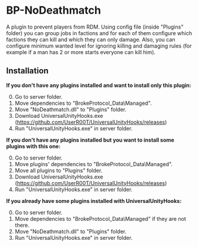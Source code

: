 # BP-NoDeathmatch

A plugin to prevent players from RDM. 
Using config file (inside "Plugins" folder) you can group jobs in factions and for each of them configure which factions they can kill and which they can only damage. 
Also, you can configure minimum wanted level for ignoring killing and damaging rules (for example if a man has 2 or more starts everyone can kill him).

## Installation

**If you don't have any plugins installed and want to install only this plugin:**

0. Go to server folder.
1. Move dependencies to "BrokeProtocol_Data\Managed".
2. Move "NoDeathmatch.dll" to "Plugins" folder.
3. Download UniversalUnityHooks.exe (https://github.com/UserR00T/UniversalUnityHooks/releases)
4. Run "UniversalUnityHooks.exe" in server folder.

**If you don't have any plugins installed but you want to install some plugins with this one:**

0. Go to server folder.
1. Move plugins' dependencies to "BrokeProtocol_Data\Managed".
2. Move all plugins to "Plugins" folder.
3. Download UniversalUnityHooks.exe (https://github.com/UserR00T/UniversalUnityHooks/releases)
4. Run "UniversalUnityHooks.exe" in server folder.

**If you already have some plugins installed with UniversalUnityHooks:**

0. Go to server folder.
1. Move dependencies to "BrokeProtocol_Data\Managed" if they are not there.
2. Move "NoDeathmatch.dll" to "Plugins" folder.
3. Run "UniversalUnityHooks.exe" in server folder.
